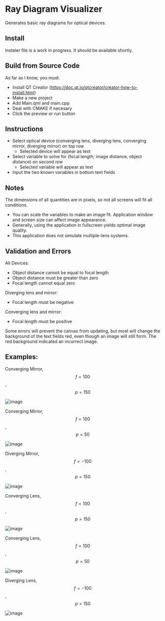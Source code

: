 # Ray Diagram Visualizer

 Generates basic ray diagrams for optical devices.

## Install
Instaler file is a work in progress. It should be available shortly.

## Build from Source Code
As far as I know, you must: 
- Install QT Creator (https://doc.qt.io/qtcreator/creator-how-to-install.html)
- Make a new project
- Add Main.qml and main.cpp
- Deal with CMAKE if necesary
- Click the preview or run button

## Instructions
- Select optical device (converging lens, diverging lens, converging mirror, diverging mirror) on top row
  - Selected device will appear as text
- Select variable to solve for (focal length, image distance, object distance) on second row
  - Selected variable will appear as text
- Input the two known variables in bottom text fields

  
## Notes
The dimensions of all quantities are in pixels, so not all screens will fit all conditions.
- You can scale the variables to make an image fit.
Application window and screen size can affect image appearance.
- Generally, using the application in fullscreen yields optimal image quality.
- This application does not simulate multiple-lens systems.

## Validation and Errors
All Devices:
- Object distance cannot be equal to focal length
- Object distance must be greater than zero
- Focal length cannot equal zero
  
Diverging lens and mirror:
- Focal length must be negative
  
Converging lens and mirror:
- Focal length must be positive
 
Some errors will prevent the canvas from updating, but most will change the background of the text fields red, even though an image will still form.
The red background indicated an incorrect image.

## Examples:
Converging Mirror, $$f=100$$, $$p=150$$

![image](https://github.com/user-attachments/assets/0202f42a-7a67-49fd-acd4-84c5dff8e02f)

Converging Mirror, $$f=100$$, $$p=50$$

![image](https://github.com/user-attachments/assets/75b463c3-2b8c-4074-978e-5faf4e8021c5)

Diverging Mirror, $$f=-100$$, $$p=150$$

![image](https://github.com/user-attachments/assets/89785fb5-9170-4bf6-84d0-7b45f5e397f4)

Converging Lens, $$f=100$$, $$p=150$$

![image](https://github.com/user-attachments/assets/2f689cf0-205c-47a3-b9d9-96e5f528310e)

Converging Lens, $$f=100$$, $$p=50$$

![image](https://github.com/user-attachments/assets/28d704ad-174a-40f3-b2d1-fec7b8cf64f3)


Diverging Lens, $$f=-100$$, $$p=150$$

![image](https://github.com/user-attachments/assets/744194b7-79be-412b-b540-4bf9db8108f5)

